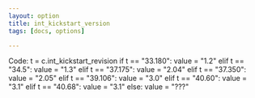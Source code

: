 ```yaml
---
layout: option
title: int_kickstart_version
tags: [docs, options]

---
```


Code:
    t = c.int_kickstart_revision
    if t == "33.180":
        value = "1.2"
    elif t == "34.5":
        value = "1.3"
    elif t == "37.175":
        value = "2.04"
    elif t == "37.350":
        value = "2.05"
    elif t == "39.106":
        value = "3.0"
    elif t == "40.60":
        value = "3.1"
    elif t == "40.68":
        value = "3.1"
    else:
        value = "???"
